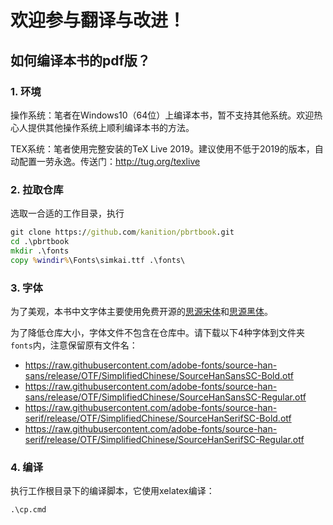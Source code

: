 # 欢迎参与翻译与改进！

## 如何编译本书的pdf版？
### 1. 环境
操作系统：笔者在Windows10（64位）上编译本书，暂不支持其他系统。欢迎热心人提供其他操作系统上顺利编译本书的方法。

TEX系统：笔者使用完整安装的TeX Live 2019。建议使用不低于2019的版本，自动配置一劳永逸。传送门：http://tug.org/texlive

### 2. 拉取仓库
选取一合适的工作目录，执行
```cmd
git clone https://github.com/kanition/pbrtbook.git
cd .\pbrtbook
mkdir .\fonts
copy %windir%\Fonts\simkai.ttf .\fonts\
```
### 3. 字体
为了美观，本书中文字体主要使用免费开源的[思源宋体](https://github.com/adobe-fonts/source-han-serif)和[思源黑体](https://github.com/adobe-fonts/source-han-sans)。

为了降低仓库大小，字体文件不包含在仓库中。请下载以下4种字体到文件夹`fonts`内，注意保留原有文件名：

- https://raw.githubusercontent.com/adobe-fonts/source-han-sans/release/OTF/SimplifiedChinese/SourceHanSansSC-Bold.otf
- https://raw.githubusercontent.com/adobe-fonts/source-han-sans/release/OTF/SimplifiedChinese/SourceHanSansSC-Regular.otf
- https://raw.githubusercontent.com/adobe-fonts/source-han-serif/release/OTF/SimplifiedChinese/SourceHanSerifSC-Bold.otf
- https://raw.githubusercontent.com/adobe-fonts/source-han-serif/release/OTF/SimplifiedChinese/SourceHanSerifSC-Regular.otf

### 4. 编译
执行工作根目录下的编译脚本，它使用xelatex编译：
```cmd
.\cp.cmd
```
